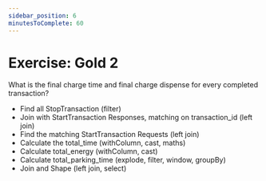 ```yaml
---
sidebar_position: 6
minutesToComplete: 60
---
```


# Exercise: Gold 2
What is the final charge time and final charge dispense for every completed transaction?
* Find all StopTransaction (filter)
* Join with StartTransaction Responses, matching on transaction_id (left join)
* Find the matching StartTransaction Requests (left join)
* Calculate the total_time (withColumn, cast, maths)
* Calculate total_energy (withColumn, cast)
* Calculate total_parking_time (explode, filter, window, groupBy)
* Join and Shape (left join, select)